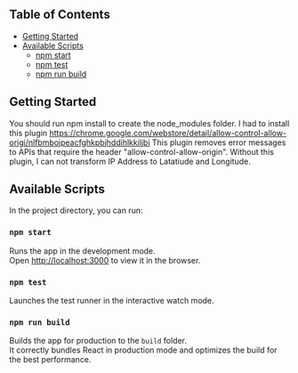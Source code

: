 

## Table of Contents

- [Getting Started](#getting-started)
- [Available Scripts](#available-scripts)
  - [npm start](#npm-start)
  - [npm test](#npm-test)
  - [npm run build](#npm-run-build)



## Getting Started

You should run npm install to create the node_modules folder. I had to install this plugin 
https://chrome.google.com/webstore/detail/allow-control-allow-origi/nlfbmbojpeacfghkpbjhddihlkkiljbi
This plugin removes error messages to APIs that require the header "allow-control-allow-origin". Without this plugin, I can not transform IP Address to Latatiude and Longitude. 

## Available Scripts

In the project directory, you can run:

### `npm start`

Runs the app in the development mode.<br>
Open [http://localhost:3000](http://localhost:3000) to view it in the browser.


### `npm test`

Launches the test runner in the interactive watch mode.<br>

### `npm run build`

Builds the app for production to the `build` folder.<br>
It correctly bundles React in production mode and optimizes the build for the best performance.



